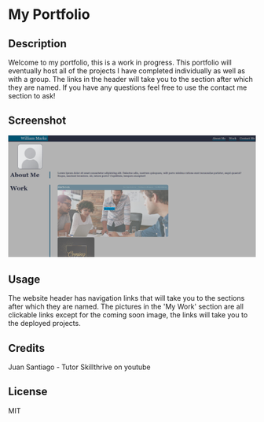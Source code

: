 # My Portfolio

## Description
Welcome to my portfolio, this is a work in progress. This portfolio will eventually host all of the projects I have completed individually as well as with a group. The links in the header will take you to the section after which they are named. If you have any questions feel free to use the contact me section to ask!

## Screenshot
![plot](./assets/portfolio-screenshot.png)

## Usage
The website header has navigation links that will take you to the sections after which they are named. The pictures in the 'My Work' section are all clickable links except for the coming soon image, the links will take you to the deployed projects. 

## Credits
Juan Santiago - Tutor
Skillthrive on youtube

## License
MIT 